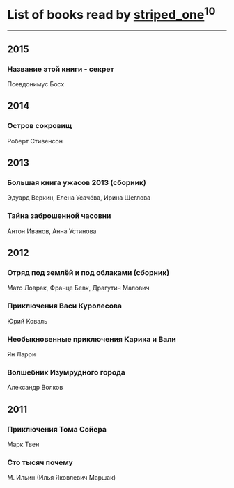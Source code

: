 # List of books read by [striped_one](http://vk.com/id249815548)<sup>10</sup>
---

## 2015

### Название этой книги - секрет
Псевдонимус Босх



## 2014

### Остров сокровищ
Роберт Стивенсон



## 2013

### Большая книга ужасов 2013 (сборник)
Эдуард Веркин, Елена Усачёва, Ирина Щеглова


### Тайна заброшенной часовни
Антон Иванов, Анна Устинова



## 2012

### Отряд под землёй и под облаками (сборник)
Мато Ловрак, Франце Бевк, Драгутин Малович


### Приключения Васи Куролесова
Юрий Коваль


### Необыкновенные приключения Карика и Вали
Ян Ларри


### Волшебник Изумрудного города
Александр Волков



## 2011

### Приключения Тома Сойера
Марк Твен


### Сто тысяч почему
М. Ильин (Илья Яковлевич Маршак)




